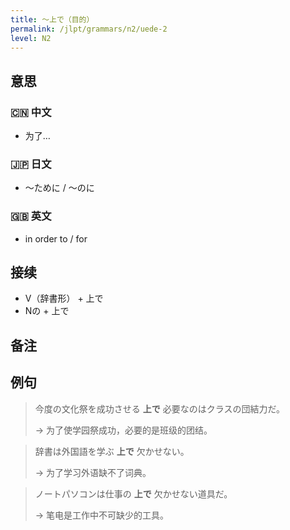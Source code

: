 ```yaml
---
title: 〜上で（目的）
permalink: /jlpt/grammars/n2/uede-2
level: N2
---
```


## 意思

### 🇨🇳 中文

- 为了…

### 🇯🇵 日文

- 〜ために / 〜のに

### 🇬🇧 英文

- in order to / for

## 接续

- V（辞書形） + 上で
- Nの + 上で

## 备注


## 例句

> 今度の文化祭を成功させる **上で** 必要なのはクラスの団結力だ。
>
> → 为了使学园祭成功，必要的是班级的团结。

> 辞書は外国語を学ぶ **上で** 欠かせない。
>
> → 为了学习外语缺不了词典。

> ノートパソコンは仕事の **上で** 欠かせない道具だ。
>
> → 笔电是工作中不可缺少的工具。

